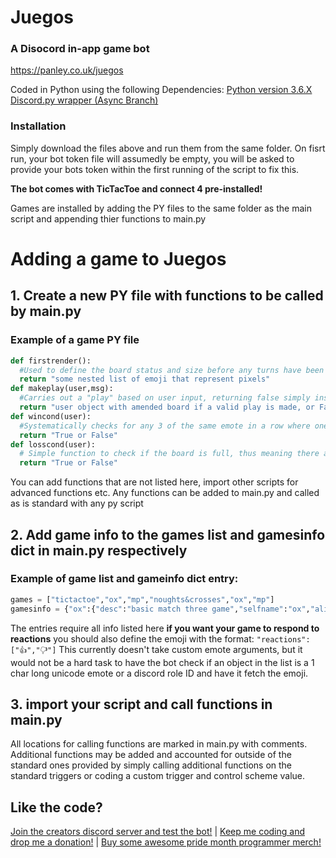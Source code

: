 # Juegos
### A Disocord in-app game bot
https://panley.co.uk/juegos

Coded in Python using the following Dependencies:
[Python version 3.6.X](https://www.python.org/downloads/release/python-368/)
[Discord.py wrapper (Async Branch)](https://discordpy.readthedocs.io/en/async/api.html)


### Installation

Simply download the files above and run them from the same folder.
On fisrt run, your bot token file will assumedly be empty, you will be asked to provide your bots token within the first running of the script to fix this.

**The bot comes with TicTacToe and connect 4 pre-installed!**

Games are installed by adding the PY files to the same folder as the main script and appending thier functions to main.py

# Adding a game to Juegos

## 1. Create a new PY file with functions to be called by main.py

### Example of a game PY file

```py
def firstrender():
  #Used to define the board status and size before any turns have been enacted
  return "some nested list of emoji that represent pixels"
def makeplay(user,msg):
  #Carries out a "play" based on user input, returning false simply insinuates an invaild or no play was made. If the user says "exit" they leave the game
  return "user object with amended board if a valid play is made, or False if not (or "exit" if the player said exit and the game accepts user leaving)"
def wincond(user):
  #Systematically checks for any 3 of the same emote in a row where one can't be the blank emote, stopping a blank board from being a win
  return "True or False"
def losscond(user):
  # Simple function to check if the board is full, thus meaning there are no possible moves and no-one wins
  return "True or False"
```

You can add functions that are not listed here, import other scripts for advanced functions etc. Any functions can be added to main.py and called as is standard with any py script

## 2. Add game info to the games list and gamesinfo dict in main.py respectively

### Example of game list and gameinfo dict entry:

```py
games = ["tictactoe","ox","mp","noughts&crosses","ox","mp"]
gamesinfo = {"ox":{"desc":"basic match three game","selfname":"ox","aliases":"tictactoe | noughts&crosses","creator":"Panley#3274","minplayers":2,"maxplayers":2,"ctrlmsg":"To control the game, reply with game commands. In this game, reposnd in the following fashion:\n`tl` `tm` `tr`\n`ml` `mm` `mr`\n`bl` `bm` `br`","cscheme":[0,0]}}
```

The entries require all info listed here **if you want your game to respond to reactions** you should also define the emoji with the format: `"reactions":["👍","🖓"]` This currently doesn't take custom emote arguments, but it would not be a hard task to have the bot check if an object in the list is a 1 char long unicode emote or a discord role ID and have it fetch the emoji.

## 3. import your script and call functions in main.py

All locations for calling functions are marked in main.py with comments. Additional functions may be added and accounted for outside of the standard ones provided by simply calling additional functions on the standard triggers or coding a custom trigger and control scheme value.

## Like the code?
[Join the creators discord server and test the bot!](https://discord.gg/tBs8MRE) | [Keep me coding and drop me a donation!](https://panley.co.uk/pp) | [Buy some awesome pride month programmer merch!](https://panley.co.uk/shop-pantopia)
